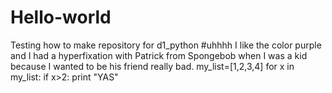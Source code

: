 # Hello-world
Testing how to make repository for d1_python
#uhhhh I like the color purple and I had a hyperfixation with Patrick from Spongebob when I was a kid because I wanted to be his friend really bad.
my_list=[1,2,3,4]
for x in my_list:
if x>2:
  print "YAS"

  
